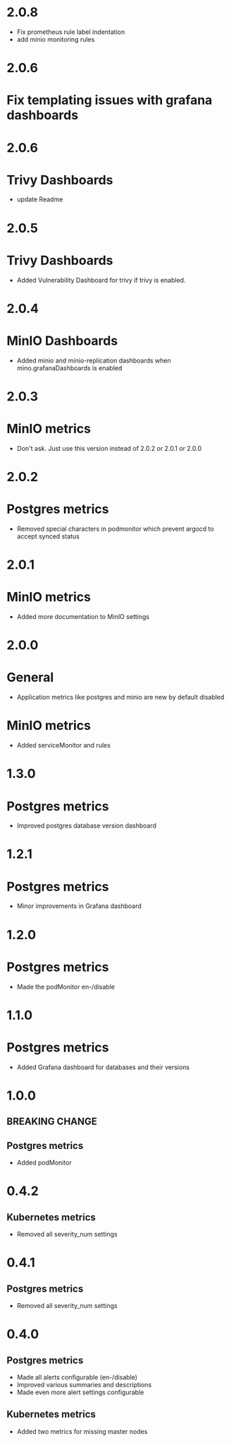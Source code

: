 # 2.0.8

- Fix prometheus rule label indentation
- add minio monitoring rules

# 2.0.6

# Fix templating issues with grafana dashboards

# 2.0.6
# Trivy Dashboards
- update Readme

# 2.0.5
# Trivy Dashboards
- Added Vulnerability Dashboard for trivy if trivy is enabled.

# 2.0.4
# MinIO Dashboards
- Added minio and minio-replication dashboards when mino.grafanaDashboards is enabled

# 2.0.3
# MinIO metrics
- Don't ask. Just use this version instead of 2.0.2 or 2.0.1 or 2.0.0

# 2.0.2
# Postgres metrics
- Removed special characters in podmonitor which prevent argocd to accept synced status

# 2.0.1
# MinIO metrics
- Added more documentation to MinIO settings

# 2.0.0
# General
- Application metrics like postgres and minio are new by default disabled

# MinIO metrics
- Added serviceMonitor and rules

# 1.3.0
# Postgres metrics
- Improved postgres database version dashboard

# 1.2.1
# Postgres metrics
- Minor improvements in Grafana dashboard

# 1.2.0
# Postgres metrics
- Made the podMonitor en-/disable

# 1.1.0
# Postgres metrics
- Added Grafana dashboard for databases and their versions

# 1.0.0
## BREAKING CHANGE
## Postgres metrics
- Added podMonitor

# 0.4.2
## Kubernetes metrics
- Removed all severity_num settings

# 0.4.1
## Postgres metrics
- Removed all severity_num settings

# 0.4.0
## Postgres metrics
- Made all alerts configurable (en-/disable)
- Improved various summaries and descriptions
- Made even more alert settings configurable

## Kubernetes metrics
- Added two metrics for missing master nodes
